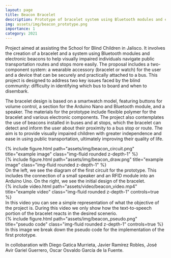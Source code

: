 ```yaml
---
layout: page
title: Beacon Bracelet
description: Prototype of bracelet system using Bluetooth modules and electronic beacons to help visually impaired individuals navigate public transportation routes and stops more easily.
img: assets/img/beacon_prototype.png
importance: 1
category: 2021
---
```


Project aimed at assisting the School for Blind Children in Jalisco. It involves the creation of a bracelet and a system using Bluetooth modules and electronic beacons to help visually impaired individuals navigate public transportation routes and stops more easily. The proposal includes a two-component system: a wearable accessory (bracelet or watch) for the user and a device that can be securely and practically attached to a bus. This project is designed to address two key issues faced by the blind community: difficulty in identifying which bus to board and when to disembark.

The bracelet design is based on a smartwatch model, featuring buttons for volume control, a section for the Arduino Nano and Bluetooth module, and a speaker. The materials for the prototype include flexible polymer for the bracelet and various electronic components. The project also contemplates the use of beacons installed in buses and at stops, which the bracelet can detect and inform the user about their proximity to a bus stop or route. The aim is to provide visually impaired children with greater independence and ease in using public transportation, ultimately improving their quality of life.

<div class="row justify-content-sm-center">
    <div class="col-sm-8 mt-3 mt-md-0">
        {% include figure.html path="assets/img/beacon_circuit.png" title="example image" class="img-fluid rounded z-depth-1" %}
    </div>
    <div class="col-sm-4 mt-3 mt-md-0">
        {% include figure.html path="assets/img/beacon_draw.png" title="example image" class="img-fluid rounded z-depth-1" %}
    </div>
</div>
<div class="caption">
    On the left, we see the diagram of the first circuit for the prototype. This includes the connection of a small speaker and an RFID module into an Arduino Uno. On the right, we see the initial design of the bracelet. 
</div>


<div class="row">
    <div class="col-sm mt-3 mt-md-0">
        {% include video.html path="assets/video/beacon_video.mp4" title="example video" class="img-fluid rounded z-depth-1" controls=true %}
    </div>
</div>
<div class="caption">
    In this video you can see a simple representation of what the objective of the project is. During this video we only show how the text-to-speech portion of the bracelet reacts in the desired scenerio. 
</div>


<div class="row">
    <div class="col-sm mt-3 mt-md-0">
        {% include figure.html path="assets/img/beacon_pseudo.png" title="pseudo code" class="img-fluid rounded z-depth-1" controls=true %}
    </div>
</div>
<div class="caption">
    In this image we break down the pseudo code for the implementation of the first prototype. 
</div>

In collobaration with Diego Gatica Murrieta, Javier Ramírez Robles, José Avir Gariel Guerrero,
 Oscar Osvaldo García de la Fuente. 
